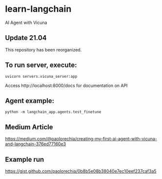 # learn-langchain

AI Agent with Vicuna

## Update 21.04
This repository has been reorganized.

## To run server, execute:
`uvicorn servers.vicuna_server:app`

Access http://localhost:8000/docs for documentation on API

## Agent example:

`python -m langchain_app.agents.test_finetune`

## Medium Article
https://medium.com/@paolorechia/creating-my-first-ai-agent-with-vicuna-and-langchain-376ed77160e3

## Example run
https://gist.github.com/paolorechia/0b8b5e08b38040e7ec10eef237caf3a5
